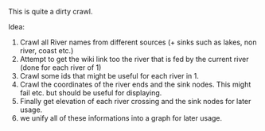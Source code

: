 This is quite a dirty crawl.


Idea: 

1. Crawl all River names from different sources (+ sinks such as lakes, non river, coast etc.)
2. Attempt to get the wiki link too the river that is fed by the current river (done for each river of 1)
3. Crawl some ids that might be useful for each river in 1.
4. Crawl the coordinates of the river ends and the sink nodes. This might fail etc. but should be useful for displaying.
5. Finally get elevation of each river crossing and the sink nodes for later usage.
6. we unify all of these informations into a graph for later usage.